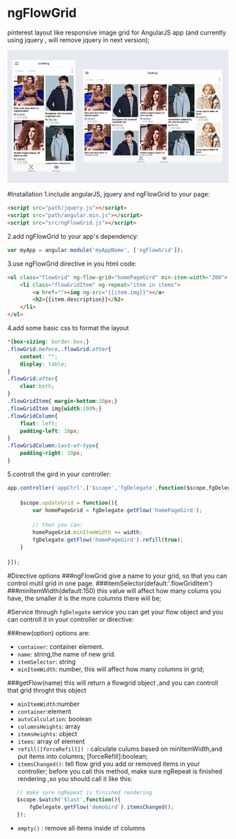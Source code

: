 ngFlowGrid
==========

pinterest layout like responsive image grid for AngularJS app (and currently using jquery , will remove jquery in next version);

![preview](snapshot.jpg 'ngFlowGrid preview')

#Installation
1.include angularJS, jquery and ngFlowGrid to your page:

```html
<script src="path/jquery.js"></script>
<script src="path/angular.min.js"></script>
<script src="src/ngFlowGrid.js"></script>

```
2.add ngFlowGrid to your app's dependency:
```javascript
var myApp = angular.module('myAppName', ['ngFlowGrid']);
```

3.use ngFlowGrid directive in you html code:
```html
<ul class="flowGrid" ng-flow-grid="homePageGird" min-item-width="200">
	<li class="flowGridItem" ng-repeat="item in items">
		<a href=""><img ng-src="{{item.img}}"></a>
		<h2>{{item.description}}</h2>
	</li>
</ul>

```

4.add some basic css to format the layout

```css
*{box-sizing: border-box;}
.flowGrid:before,.flowGrid:after{
	content: "";
	display: table;
}
.flowGrid:after{
	clear:both;
}
.flowGridItem{ margin-bottom:10px;}
.flowGridItem img{width:100%;}
.flowGridColumn{
	float: left;
	padding-left: 10px;
}
.flowGridColumn:last-of-type{
	padding-right: 10px;
}

```
5.controll the gird in your controller:
```javascript
app.controller('appCtrl',['$scope','fgDelegate',function($scope,fgDelegate){
	
	$scope.updateGrid = function(){
		var homePageGrid = fgDelegate.getFlow('homePageGird');
	
		// then you can:
		homePageGrid.minItemWidth += width;
    	fgDelegate.getFlow('homePageGird').refill(true);
	}

}]);

```

#Directive options
###ngFlowGrid
give a name to your grid, so that you can control mutil grid in one page.
###itemSelector(default:'.flowGridItem')
###minItemWidth(default:150)
this value will affect how many colums you have, the smaller it is the more columns there will be;

#Service
through `fgDelegate` service you can get your flow object and you can controll it in your controller or directive:

###new(option)
options are:
 - `container`: container element.
 - `name`: string,the name of new grid.
 - `itemSelector`: string
 - `minItemWidth`: number, this will affect how many columns in grid;

###getFlow(name)
this will return a flowgrid object ,and you can controll that grid throght this object
 - `minItemWidth`:number
 - `container`:element
 - `autoCalculation`: boolean
 - `columnsHeights`: array
 - `itemsHeights`: object
 - `items`: array of element
 - `refill([forceRefill]) `: calculate culums based on minItemWidth,and put items into columns; [forceRefill]:boolean;
 - `itemsChanged()`: tell flow grid you add or removed items in your controller; before you call this method, make sure ngRepeat is finished rendering ,so you should call it like this:
 ```javascript
 	// make sure ngRepeat is finished rendering
	$scope.$watch('$last',function(){
		fgDelegate.getFlow('demoGird').itemsChanged();
	});
 ```
 - `empty()` : remove all items inside of columns
